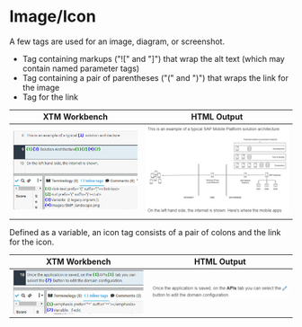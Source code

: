 # Image/Icon

A few tags are used for an image, diagram, or screenshot.

* Tag containing markups ("\![" and "]") that wrap the alt text (which may contain named parameter tags)
* Tag containing a pair of parentheses ("(" and ")") that wraps the link for the image
* Tag for the link

| XTM Workbench | HTML Output |
| --- | --- |
| ![image](images/image_xtm.jpg) | ![image](images/image_html.jpg) |

Defined as a variable, an icon tag consists of a pair of colons and the link for the icon.

| XTM Workbench | HTML Output |
| --- | --- |
| ![icon](images/icon_xtm.jpg) | ![icon](images/icon_html.jpg) |